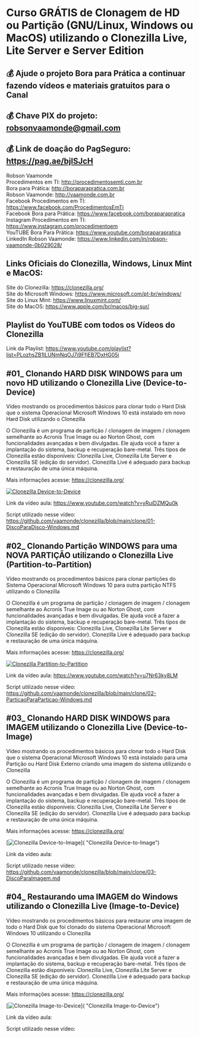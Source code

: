 # Curso GRÁTIS de Clonagem de HD ou Partição (GNU/Linux, Windows ou MacOS) utilizando o Clonezilla Live, Lite Server e Server Edition

## 💰 Ajude o projeto Bora para Prática a continuar fazendo vídeos e materiais gratuitos para o Canal
## 💰 Chave PIX do projeto: robsonvaamonde@gmail.com
## 💰 Link de doação do PagSeguro: https://pag.ae/bjlSJcH

Robson Vaamonde<br>
Procedimentos em TI: http://procedimentosemti.com.br<br>
Bora para Prática: http://boraparapratica.com.br<br>
Robson Vaamonde: http://vaamonde.com.br<br>
Facebook Procedimentos em TI: https://www.facebook.com/ProcedimentosEmTi<br>
Facebook Bora para Prática: https://www.facebook.com/boraparapratica<br>
Instagram Procedimentos em TI: https://www.instagram.com/procedimentoem<br>
YouTUBE Bora Para Prática: https://www.youtube.com/boraparapratica<br>
LinkedIn Robson Vaamonde: https://www.linkedin.com/in/robson-vaamonde-0b029028/<br>

## **Links Oficiais do Clonezilla, Windows, Linux Mint e MacOS:**
Site do Clonezilla: https://clonezilla.org/<br>
Site do Microsoft Windows: https://www.microsoft.com/pt-br/windows/<br>
Site do Linux Mint: https://www.linuxmint.com/​<br>
Site do MacOS: https://www.apple.com/br/macos/big-sur/

## **Playlist do YouTUBE com todos os Vídeos do Clonezilla**
Link da Playlist: https://www.youtube.com/playlist?list=PLozhsZB1lLUNmNqOJ7i9FfjEB7DxHG05i

## **#01_ Clonando HARD DISK WINDOWS para um novo HD utilizando o Clonezilla Live (Device-to-Device)**

Vídeo mostrando os procedimentos básicos para clonar todo o Hard Disk que o sistema Operacional Microsoft Windows 10 está instalado em novo Hard Disk utilizando o Clonezilla 

O Clonezilla é um programa de partição / clonagem de imagem / clonagem semelhante ao Acronis True Image ou ao Norton Ghost, com funcionalidades avançadas e bem divulgadas. Ele ajuda você a fazer a implantação do sistema, backup e recuperação bare-metal. Três tipos de Clonezilla estão disponíveis: Clonezilla Live, Clonezilla Lite Server e Clonezilla SE (edição do servidor). Clonezilla Live é adequado para backup e restauração de uma única máquina.

Mais informações acesse: https://clonezilla.org/

[![Clonezilla Device-to-Device](http://img.youtube.com/vi/yRuiDZMQu0k/0.jpg)](https://www.youtube.com/watch?v=yRuiDZMQu0k "Clonezilla Device-to-Device")

Link da vídeo aula: https://www.youtube.com/watch?v=yRuiDZMQu0k

Script utilizado nesse vídeo: https://github.com/vaamonde/clonezilla/blob/main/clone/01-DiscoParaDisco-Windows.md

## **#02_ Clonando Partição WINDOWS para uma NOVA PARTIÇÃO utilizando o Clonezilla Live (Partition-to-Partition)**

Vídeo mostrando os procedimentos básicos para clonar partições do Sistema Operacional Microsoft Windows 10 para outra partição NTFS utilizando o Clonezilla 

O Clonezilla é um programa de partição / clonagem de imagem / clonagem semelhante ao Acronis True Image ou ao Norton Ghost, com funcionalidades avançadas e bem divulgadas. Ele ajuda você a fazer a implantação do sistema, backup e recuperação bare-metal. Três tipos de Clonezilla estão disponíveis: Clonezilla Live, Clonezilla Lite Server e Clonezilla SE (edição do servidor). Clonezilla Live é adequado para backup e restauração de uma única máquina.

Mais informações acesse: https://clonezilla.org/

[![Clonezilla Partition-to-Partition](http://img.youtube.com/vi/u7Nr63ky8LM/0.jpg)](https://www.youtube.com/watch?v=u7Nr63ky8LM "Clonezilla Partition-to-Partition")

Link da vídeo aula: https://www.youtube.com/watch?v=u7Nr63ky8LM

Script utilizado nesse vídeo: https://github.com/vaamonde/clonezilla/blob/main/clone/02-ParticaoParaParticao-Windows.md

## **#03_ Clonando HARD DISK WINDOWS para IMAGEM utilizando o Clonezilla Live (Device-to-Image)**

Vídeo mostrando os procedimentos básicos para clonar todo o Hard Disk que o sistema Operacional Microsoft Windows 10 está instalado para uma Partição ou Hard Disk Externo criando uma imagem do sistema utilizando o Clonezilla 

O Clonezilla é um programa de partição / clonagem de imagem / clonagem semelhante ao Acronis True Image ou ao Norton Ghost, com funcionalidades avançadas e bem divulgadas. Ele ajuda você a fazer a implantação do sistema, backup e recuperação bare-metal. Três tipos de Clonezilla estão disponíveis: Clonezilla Live, Clonezilla Lite Server e Clonezilla SE (edição do servidor). Clonezilla Live é adequado para backup e restauração de uma única máquina.

Mais informações acesse: https://clonezilla.org/

[![Clonezilla Device-to-Image](http://img.youtube.com/vi//0.jpg)]( "Clonezilla Device-to-Image")

Link da vídeo aula: 

Script utilizado nesse vídeo: https://github.com/vaamonde/clonezilla/blob/main/clone/03-DiscoParaImagem.md

## **#04_ Restaurando uma IMAGEM do Windows utilizando o Clonezilla Live (Image-to-Device)**

Vídeo mostrando os procedimentos básicos para restaurar uma imagem de todo o Hard Disk que foi clonado do sistema Operacional Microsoft Windows 10 utilizando o Clonezilla 

O Clonezilla é um programa de partição / clonagem de imagem / clonagem semelhante ao Acronis True Image ou ao Norton Ghost, com funcionalidades avançadas e bem divulgadas. Ele ajuda você a fazer a implantação do sistema, backup e recuperação bare-metal. Três tipos de Clonezilla estão disponíveis: Clonezilla Live, Clonezilla Lite Server e Clonezilla SE (edição do servidor). Clonezilla Live é adequado para backup e restauração de uma única máquina.

Mais informações acesse: https://clonezilla.org/

[![Clonezilla Image-to-Device](http://img.youtube.com/vi//0.jpg)]( "Clonezilla Image-to-Device")

Link da vídeo aula: 

Script utilizado nesse vídeo: 